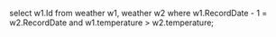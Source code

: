 select w1.Id from weather w1, weather w2
where w1.RecordDate - 1 = w2.RecordDate and w1.temperature > w2.temperature;